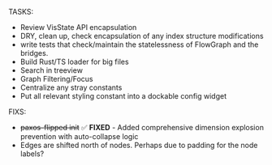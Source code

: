 TASKS:
- Review VisState API encapsulation
- DRY, clean up, check encapsulation of any index structure modifications
- write tests that check/maintain the statelessness of FlowGraph and the bridges.
- Build Rust/TS loader for big files
- Search in treeview
- Graph Filtering/Focus
- Centralize any stray constants
- Put all relevant styling constant into a dockable config widget

FIXS:
- ~~paxos-flipped init~~ ✅ **FIXED** - Added comprehensive dimension explosion prevention with auto-collapse logic
- Edges are shifted north of nodes. Perhaps due to padding for the node labels?

